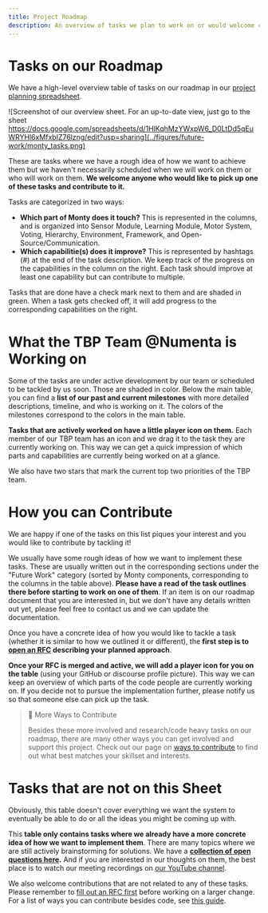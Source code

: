 ```yaml
---
title: Project Roadmap
description: An overview of tasks we plan to work on or would welcome contributions on.
---
```

# Tasks on our Roadmap

We have a high-level overview table of tasks on our roadmap in our [project planning spreadsheet](https://docs.google.com/spreadsheets/d/1HlKqhMzYWxpW6_D0LtDd5qEuWRYHl6xMfxbIZ76lzng/edit?usp=sharing).

![Screenshot of our overview sheet. For an up-to-date view, just go to the sheet https://docs.google.com/spreadsheets/d/1HlKqhMzYWxpW6_D0LtDd5qEuWRYHl6xMfxbIZ76lzng/edit?usp=sharing](../figures/future-work/monty_tasks.png)



These are tasks where we have a rough idea of how we want to achieve them but we haven't necessarily scheduled when we will work on them or who will work on them. **We welcome anyone who would like to pick up one of these tasks and contribute to it.**

Tasks are categorized in two ways:

- **Which part of Monty does it touch?** This is represented in the columns, and is organized into Sensor Module, Learning Module, Motor System, Voting, Hierarchy, Environment, Framework, and Open-Source/Communication. 
- **Which capabilitie(s) does it improve?** This is represented by hashtags (#) at the end of the task description. We keep track of the progress on the capabilities in the column on the right. Each task should improve at least one capability but can contribute to multiple.

Tasks that are done have a check mark next to them and are shaded in green. When a task gets checked off, it will add progress to the corresponding capabilities on the right.

# What the TBP Team @Numenta is Working on

Some of the tasks are under active development by our team or scheduled to be tackled by us soon. Those are shaded in color. Below the main table, you can find a **list of our past and current milestones** with more detailed descriptions, timeline, and who is working on it. The colors of the milestones correspond to the colors in the main table.

**Tasks that are actively worked on have a little player icon on them.** Each member of our TBP team has an icon and we drag it to the task they are currently working on. This way we can get a quick impression of which parts and capabilities are currently being worked on at a glance.

We also have two stars that mark the current top two priorities of the TBP team.

# How you can Contribute

We are happy if one of the tasks on this list piques your interest and you would like to contribute by tackling it!

We usually have some rough ideas of how we want to implement these tasks. These are usually written out in the corresponding sections under the "Future Work" category (sorted by Monty components, corresponding to the columns in the table above). **Please have a read of the task outlines there before starting to work on one of them**. If an item is on our roadmap document that you are interested in, but we don't have any details written out yet, please feel free to contact us and we can update the documentation.

Once you have a concrete idea of how you would like to tackle a task (whether it is similar to how we outlined it or different), the **first step is to [open an RFC](../contributing/request-for-comments-rfc.md)  describing your planned approach**.

**Once your RFC is merged and active, we will add a player icon for you on the table** (using your GitHub or discourse profile picture). This way we can keep an overview of which parts of the code people are currently working on. If you decide not to pursue the implementation further, please notify us so that someone else can pick up the task.

> 📘 More Ways to Contribute
>
> Besides these more involved and research/code heavy tasks on our roadmap, there are many other ways you can get involved and support this project. Check out our page on [ways to contribute](../contributing/ways-to-contribute-to-code.md) to find out what best matches your skillset and interests.

# Tasks that are not on this Sheet

Obviously, this table doesn't cover everything we want the system to eventually be able to do or all the ideas you might be coming up with. 

This **table only contains tasks where we already have a more concrete idea of how we want to implement them**. There are many topics where we are still actively brainstorming for solutions. We have a **[collection of open questions here](../how-monty-works/open-questions.md).** And if you are interested in our thoughts on them, the best place is to watch our meeting recordings on [our YouTube channel](https://www.youtube.com/@thousandbrainsproject).

We also welcome contributions that are not related to any of these tasks. Please remember to [fill out an RFC first](../contributing/request-for-comments-rfc.md) before working on a larger change. For a list of ways you can contribute besides code, see [this guide](../contributing/contributing.md).
